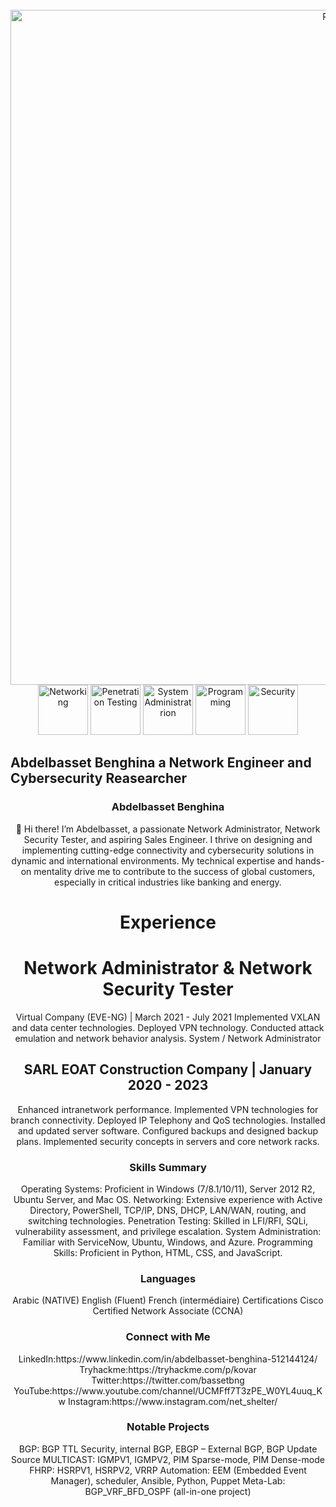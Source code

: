 <div align="center">
  <br />
      <img  align="center" src="https://imgs.search.brave.com/HWiTqFbHSTu_7hjhp9HTlyrhn31yfS8o7TkUI8aszws/rs:fit:860:0:0/g:ce/aHR0cHM6Ly9lbmdp/bmVlcmluZy5mYi5j/b20vd3AtY29udGVu/dC91cGxvYWRzLzIw/MTgvMDUvZGF0YS1j/ZW50ZXItc2hvdC5q/cGc" alt="Project Banner" width="1080">
    </a>
  <br />

  <div  align="center" >
   <img src="https://imgs.search.brave.com/9FJucD5uOYdo_z1TCQZsXm0UEUICV9wxULVlQvINB7Q/rs:fit:860:0:0/g:ce/aHR0cHM6Ly9sb2dv/d2lrLmNvbS9jb250/ZW50L3VwbG9hZHMv/aW1hZ2VzLzg2MV9j/aXNjby5qcGc" alt="Networking" width="80" />
    <img  src="https://imgs.search.brave.com/uTDshCZgMWXVSG8tf79wLxcPrZVwJIeKtVFPs0hvhyk/rs:fit:860:0:0/g:ce/aHR0cHM6Ly9zdHls/ZXMucmVkZGl0bWVk/aWEuY29tL3Q1X3ln/djVnL3N0eWxlcy9j/b21tdW5pdHlJY29u/X21rczJvejlueGxz/YzEucG5n" alt="Penetration Testing" width="80"/>
    <img src="https://imgs.search.brave.com/Rxy31QAXB_98y8uotptMi9C7MJ3uysH1IY1PHDHbuF8/rs:fit:860:0:0/g:ce/aHR0cHM6Ly91cGxv/YWQud2lraW1lZGlh/Lm9yZy93aWtpcGVk/aWEvY29tbW9ucy9k/L2Q4L1JlZF9IYXRf/bG9nby5zdmc.svg" alt="System Administratrion" width="80"/>
    <img src="https://imgs.search.brave.com/M-FiGkB1jPVADW6xtp-i7TJcdhipqz463z8s2cuR3WY/rs:fit:860:0:0/g:ce/aHR0cHM6Ly9hc3Nl/dHMuc3RpY2twbmcu/Y29tL2ltYWdlcy81/ODQ4MTUyZmNlZjEw/MTRjMGI1ZTQ5Njcu/cG5n" alt="Programming" width="80" />
     <img src="https://imgs.search.brave.com/XNlktPVIumYsa2imRan2WTxstbfkujHIAvfk6teCtgE/rs:fit:860:0:0/g:ce/aHR0cHM6Ly9zdHls/ZXMucmVkZGl0bWVk/aWEuY29tL3Q1XzJ3/NHFzL3N0eWxlcy9j/b21tdW5pdHlJY29u/XzAzcmJoYXc1cng1/NzEucG5n" alt="Security" width="80"/>
  </div>

  <h2 align="left">Abdelbasset Benghina a Network Engineer  and Cybersecurity Reasearcher</h2>

### Abdelbasset Benghina
👋 Hi there! I’m Abdelbasset, a passionate Network Administrator, Network Security Tester, and aspiring Sales Engineer. I thrive on designing and implementing cutting-edge connectivity and cybersecurity 
 solutions in dynamic and international environments. My technical expertise and hands-on mentality drive me to contribute to the success of global customers, especially in critical industries like banking 
 and energy.

<h1>Experience</h1>

# Network Administrator & Network Security Tester
Virtual Company (EVE-NG) | March 2021 - July 2021
Implemented VXLAN and data center technologies.
Deployed VPN technology.
Conducted attack emulation and network behavior analysis.
System / Network Administrator

## SARL EOAT Construction Company | January 2020 - 2023
Enhanced intranetwork performance.
Implemented VPN technologies for branch connectivity.
Deployed IP Telephony and QoS technologies.
Installed and updated server software.
Configured backups and designed backup plans.
Implemented security concepts in servers and core network racks.

<h3>Skills Summary</h3>
Operating Systems: Proficient in Windows (7/8.1/10/11), Server 2012 R2, Ubuntu Server, and Mac OS.
Networking: Extensive experience with Active Directory, PowerShell, TCP/IP, DNS, DHCP, LAN/WAN, routing, and switching technologies.
Penetration Testing: Skilled in LFI/RFI, SQLi, vulnerability assessment, and privilege escalation.
System Administration: Familiar with ServiceNow, Ubuntu, Windows, and Azure.
Programming Skills: Proficient in Python, HTML, CSS, and JavaScript.

<h3>Languages</h3>
Arabic (NATIVE)
English (Fluent)
French (intermédiaire)
Certifications
Cisco Certified Network Associate (CCNA)

<h3>Connect with Me</h3>
LinkedIn:https://www.linkedin.com/in/abdelbasset-benghina-512144124/
Tryhackme:https://tryhackme.com/p/kovar
Twitter:https://twitter.com/bassetbng
YouTube:https://www.youtube.com/channel/UCMFff7T3zPE_W0YL4uuq_Kw
Instagram:https://www.instagram.com/net_shelter/

<h3 align="center">Notable Projects</h3>
BGP:
BGP TTL Security, internal BGP, EBGP – External BGP, BGP Update Source
MULTICAST:
IGMPV1, IGMPV2, PIM Sparse-mode, PIM Dense-mode
FHRP:
HSRPV1, HSRPV2, VRRP
Automation:
EEM (Embedded Event Manager), scheduler, Ansible, Python, Puppet
Meta-Lab:
BGP_VRF_BFD_OSPF (all-in-one project)
